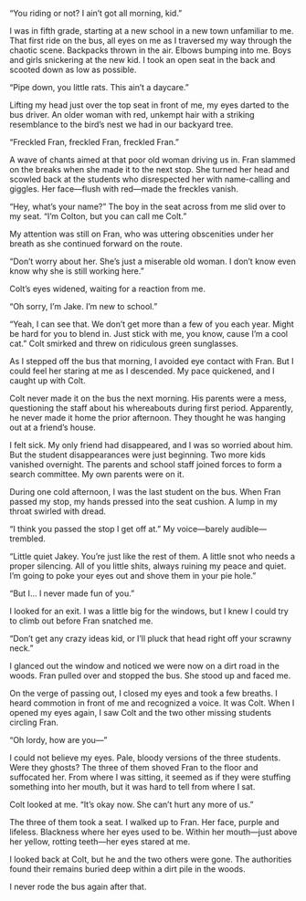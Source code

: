 “You riding or not? I ain’t got all morning, kid.”

I was in fifth grade, starting at a new school in a new town unfamiliar to me. That first ride on the bus, all eyes on me as I traversed my way through the chaotic scene. Backpacks thrown in the air. Elbows bumping into me. Boys and girls snickering at the new kid. I took an open seat in the back and scooted down as low as possible.

“Pipe down, you little rats. This ain’t a daycare.”

Lifting my head just over the top seat in front of me, my eyes darted to the bus driver. An older woman with red, unkempt hair with a striking resemblance to the bird’s nest we had in our backyard tree.

“Freckled Fran, freckled Fran, freckled Fran.”

A wave of chants aimed at that poor old woman driving us in. Fran slammed on the breaks when she made it to the next stop. She turned her head and scowled back at the students who disrespected her with name-calling and giggles. Her face—flush with red—made the freckles vanish.

“Hey, what’s your name?” The boy in the seat across from me slid over to my seat. “I’m Colton, but you can call me Colt.”

My attention was still on Fran, who was uttering obscenities under her breath as she continued forward on the route.

“Don’t worry about her. She’s just a miserable old woman. I don’t know even know why she is still working here.”

Colt’s eyes widened, waiting for a reaction from me.

“Oh sorry, I’m Jake. I’m new to school.”

“Yeah, I can see that. We don’t get more than a few of you each year. Might be hard for you to blend in. Just stick with me, you know, cause I’m a cool cat.” Colt smirked and threw on ridiculous green sunglasses. 

As I stepped off the bus that morning, I avoided eye contact with Fran. But I could feel her staring at me as I descended. My pace quickened, and I caught up with Colt.

Colt never made it on the bus the next morning.  His parents were a mess, questioning the staff about his whereabouts during first period. Apparently, he never made it home the prior afternoon. They thought he was hanging out at a friend’s house.

I felt sick. My only friend had disappeared, and I was so worried about him. But the student disappearances were just beginning. Two more kids vanished overnight. The parents and school staff joined forces to form a search committee. My own parents were on it.

During one cold afternoon, I was the last student on the bus. When Fran passed my stop, my hands pressed into the seat cushion. A lump in my throat swirled with dread.

“I think you passed the stop I get off at.” My voice—barely audible—trembled. 

“Little quiet Jakey. You’re just like the rest of them. A little snot who needs a proper silencing. All of you little shits, always ruining my peace and quiet. I’m going to poke your eyes out and shove them in your pie hole.”

“But I… I never made fun of you.”

I looked for an exit. I was a little big for the windows, but I knew I could try to climb out before Fran snatched me.

“Don’t get any crazy ideas kid, or I’ll pluck that head right off your scrawny neck.”

I glanced out the window and noticed we were now on a dirt road in the woods. Fran pulled over and stopped the bus. She stood up and faced me.

On the verge of passing out, I closed my eyes and took a few breaths. I heard commotion in front of me and recognized a voice. It was Colt. When I opened my eyes again, I saw Colt and the two other missing students circling Fran.

“Oh lordy, how are you—”

I could not believe my eyes. Pale, bloody versions of the three students. Were they ghosts? The three of them shoved Fran to the floor and suffocated her. From where I was sitting, it seemed as if they were stuffing something into her mouth, but it was hard to tell from where I sat.

Colt looked at me. “It’s okay now. She can’t hurt any more of us.”

The three of them took a seat. I walked up to Fran. Her face, purple and lifeless. Blackness where her eyes used to be. Within her mouth—just above her yellow, rotting teeth—her eyes stared at me.

I looked back at Colt, but he and the two others were gone. The authorities found their remains buried deep within a dirt pile in the woods.

I never rode the bus again after that.